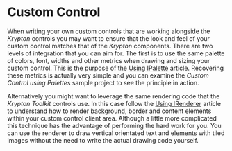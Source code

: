 Custom Control
==============

When writing your own custom controls that are working alongside the *Krypton*
controls you may want to ensure that the look and feel of your custom control
matches that of the *Krypton* components. There are two levels of integration
that you can aim for. The first is to use the same palette of colors, font,
widths and other metrics when drawing and sizing your custom control. This is
the purpose of the [Using IPalette](topic135.md) article. Recovering these
metrics is actually very simple and you can examine the *Custom Control using
Palettes* sample project to see the principle in action.

Alternatively you might want to leverage the same rendering code that the
*Krypton Toolkit* controls use. In this case follow the [Using
IRenderer](topic136.md) article to understand how to render background, border
and content elements within your custom control client area. Although a little
more complicated this technique has the advantage of performing the hard work
for you. You can use the renderer to draw vertical orientated text and elements
with tiled images without the need to write the actual drawing code yourself.
